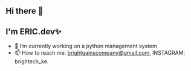 ## Hi there 👋

## I'm ERIC.dev✨

- 🔭 I’m currently working on a python management system
- 📫 How to reach me: brightgainscompany@gmail.com, INSTAGRAM: brightech_ke.

